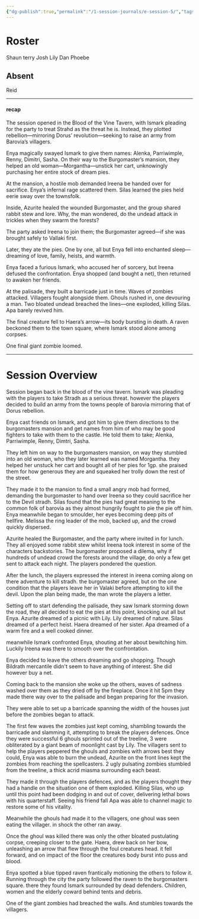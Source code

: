 ```yaml
---
{"dg-publish":true,"permalink":"/1-session-journals/e-session-5/","tags":["journal"]}
---
```


# Roster 
Shaun 
terry 
Josh 
Lily 
Dan 
Phoebe 

## Absent
Reid 

---

#### recap 
The session opened in the Blood of the Vine Tavern, with Ismark pleading for the party to treat Strahd as the threat he is. Instead, they plotted rebellion—mirroring Dorus’ revolution—seeking to raise an army from Barovia’s villagers.

Enya magically swayed Ismark to give them names: Alenka, Parriwimple, Renny, Dimitri, Sasha. On their way to the Burgomaster’s mansion, they helped an old woman—Morgantha—unstick her cart, unknowingly purchasing her entire stock of dream pies.

At the mansion, a hostile mob demanded Ireena be handed over for sacrifice. Enya’s infernal rage scattered them. Silas learned the pies held eerie sway over the townsfolk.

Inside, Azurite healed the wounded Burgomaster, and the group shared rabbit stew and lore. Why, the man wondered, do the undead attack in trickles when they swarm the forests?

The party asked Ireena to join them; the Burgomaster agreed—if she was brought safely to Vallaki first.

Later, they ate the pies. One by one, all but Enya fell into enchanted sleep—dreaming of love, family, heists, and warmth.

Enya faced a furious Ismark, who accused her of sorcery, but Ireena defused the confrontation. Enya shopped (and bought a net), then returned to awaken her friends.

At the palisade, they built a barricade just in time. Waves of zombies attacked. Villagers fought alongside them. Ghouls rushed in, one devouring a man. Two bloated undead breached the lines—one exploded, killing Silas. Apa barely revived him.

The final creature fell to Haera’s arrow—its body bursting in death. A raven beckoned them to the town square, where Ismark stood alone among corpses.

One final giant zombie loomed.

---

# Session Overview
Session began back in the blood of the vine tavern. Ismark was pleading with the players to take Stradh as a serious threat.  however the players decided to build an army from the towns people of barovia mirroring that of Dorus rebellion. 

Enya cast friends on Ismark, and got him to give them directions to the burgomasters mansion and get names from him of who may be good fighters to take with them to the castle. He told them to take; Alenka, Parriwimple, Renny, Dimtri, Sasha.

They left him on way to the burgomasters mansion, on way they stumbled into an old woman, who they later learned was named Morgantha. they helped her unstuck her cart and bought all of her pies for 1gp. she praised them for how generous they are and squeaked her trolly down the rest of the street. 

They made it to the mansion to find a small angry mob had formed, demanding the burgomaster to hand over Ireena so they could sacrifice her to the Devil stradh. Silas found that the pies had great meaning to the common folk of barovia as they almost hungrily fought to pie the pie off him. Enya meanwhile began to smoulder, her eyes becoming deep pits of hellfire. Melissa the ring leader of the mob, backed up, and the crowd quickly dispersed. 

Azurite healed the Burgomaster, and the party where invited in for lunch. They all enjoyed some rabbit stew whilst Ireena took interest in some of the characters backstories. The burgomaster proposed a dilema, why if hundreds of undead crowd the forests around the village, do only a few get sent to attack each night. The players pondered the question. 

After the lunch, the players expressed the interest in ireena coming along on there adventure to kill stradh. the burgomaster agreed, but on the one condition that the  players leave her in Valaki before attempting to kill the devil. Upon the plan being made, the man wrote the players a letter. 

Setting off to start defending the palisade, they saw Ismark storming down the road, they all decided to eat the pies at this point, knocking out all but Enya.
Azurite dreamed of a picnic with Lily. 
Lily dreamed of nature.
Silas dreamed of a perfect heist. 
Haera dreamed of her sister.
Apa dreamed of a warm fire and a well cooked dinner. 

meanwhile Ismark confronted Enya, shouting at her about bewitching him. Luckily Ireena was there to smooth over the confrontation. 

Enya decided to leave the others dreaming and go shopping. Though Bildrath mercantile didn't seem to have anything of interest. She did however buy a net. 

Coming back to the mansion she woke up the others, waves of sadness washed over them as they dried off by the fireplace. Once it hit 5pm they made there way over to the palisade and began preparing for the invasion. 

They were able to set up a barricade spanning the width of the houses just before the zombies began to attack. 

The first few waves the zombies just kept coming, shambling towards the barricade and slamming it, attempting to break the players defences. Once they were successful 6 ghouls sprinted out of the treeline, 3 were obliterated by a giant beam of moonlight cast by Lily. The villagers sent to help the players peppered the ghouls and zombies with arrows best they could, Enya was able to burn the undead, Azurite on the front lines kept the zombies from reaching the spellcasters. 2 ugly pulsating zombies stumbled from the treeline, a thick acrid miasma surrounding each beast. 

They made it through the players defences, and as the players thought they had a handle on the situation one of them exploded. Killing Silas, who up until this point had been dodging in and out of cover, delivering lethal bows with his quarterstaff. Seeing his friend fall Apa was able to channel magic to restore some of his vitality. 


Meanwhile the ghouls had made it to the villagers, one ghoul was seen eating the villager. in shock the other ran away. 

Once the ghoul was killed there was only the other bloated pustulating corpse, creeping closer to the gate.  Haera, drew back on her bow, unleashing an arrow that flew through the foul creatures head. it fell forward, and on impact of the floor the creatures body burst into puss and blood. 

Enya spotted a blue tipped raven frantically motioning the others to follow it. Running through the city the party followed the raven to the burgomasters square. there they found Ismark surrounded by dead defenders. Children, women and the elderly coward behind tents and debris. 

One of the giant zombies had breached the walls. And stumbles towards the villagers. 
